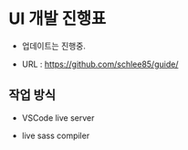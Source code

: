 # UI 개발 진행표

- 업데이트는 진행중.

- URL : https://github.com/schlee85/guide/

## 작업 방식

- VSCode live server

- live sass compiler